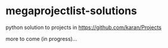 # megaprojectlist-solutions
python solution to projects in https://github.com/karan/Projects


more to come (in progress)...
